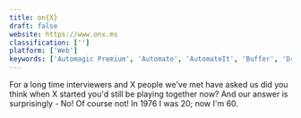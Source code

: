 ```yaml
---
title: on{X}
draft: false 
website: https://www.onx.ms
classification: ['']
platform: ['Web']
keywords: ['Automagic Premium', 'Automate', 'AutomateIt', 'Buffer', 'Dropbox', 'E-Robot', 'Easer', 'HootSuite', 'Huginn', 'Integromat', 'Llama', 'Locale', 'MacroDroid', 'ProcessMaker', 'Skyvia', 'Tasker', 'Trigger', 'WebDrive', 'Workflow']
---
```

For a long time interviewers and X people we've met have asked us did you think when X started you'd still be playing together now? And our answer is surprisingly - No! Of course not! In 1976 I was 20; now I'm 60.